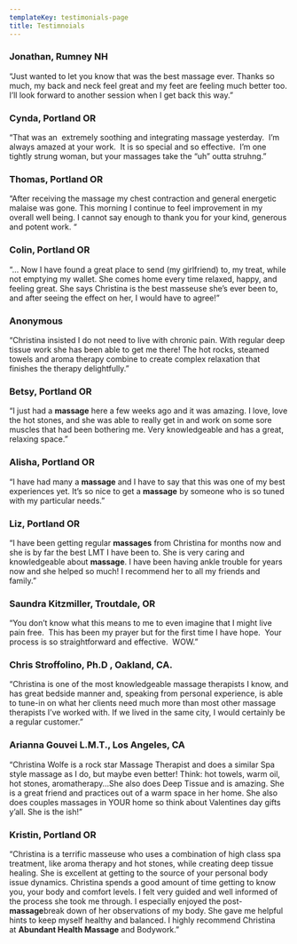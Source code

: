 ```yaml
---
templateKey: testimonials-page
title: Testimnoials
---
```

### Jonathan, Rumney NH

“Just wanted to let you know that was the best massage ever. Thanks so much, my back and neck feel great and my feet are feeling much better too. I’ll look forward to another session when I get back this way.”

### Cynda, Portland OR

“That was an  extremely soothing and integrating massage yesterday.  I’m always amazed at your work.  It is so special and so effective.  I’m one tightly strung woman, but your massages take the “uh” outta struhng.”

### Thomas, Portland OR

“After receiving the massage my chest contraction and general energetic malaise was gone. This morning I continue to feel improvement in my overall well being. I cannot say enough to thank you for your kind, generous and potent work. “

### Colin, Portland OR

“… Now I have found a great place to send (my girlfriend) to, my treat, while not emptying my wallet. She comes home every time relaxed, happy, and feeling great. She says Christina is the best masseuse she’s ever been to, and after seeing the effect on her, I would have to agree!”

### Anonymous

“Christina insisted I do not need to live with chronic pain. With regular deep tissue work she has been able to get me there! The hot rocks, steamed towels and aroma therapy combine to create complex relaxation that finishes the therapy delightfully.”

### Betsy, Portland OR

“I just had a **massage** here a few weeks ago and it was amazing. I love, love the hot stones, and she was able to really get in and work on some sore muscles that had been bothering me. Very knowledgeable and has a great, relaxing space.”

### Alisha, Portland OR

“I have had many a **massage** and I have to say that this was one of my best experiences yet. It’s so nice to get a **massage** by someone who is so tuned with my particular needs.”

### Liz, Portland OR

“I have been getting regular **massages** from Christina for months now and she is by far the best LMT I have been to. She is very caring and knowledgeable about **massage**. I have been having ankle trouble for years now and she helped so much! I recommend her to all my friends and family.”

### Saundra Kitzmiller, Troutdale, OR

“You don’t know what this means to me to even imagine that I might live pain free.  This has been my prayer but for the first time I have hope.  Your process is so straightforward and effective.  WOW.”

### Chris Stroffolino, Ph.D , Oakland, CA.

“Christina is one of the most knowledgeable massage therapists I know, and has great bedside manner and, speaking from personal experience, is able to tune-in on what her clients need much more than most other massage therapists I’ve worked with. If we lived in the same city, I would certainly be a regular customer.”

### Arianna Gouvei L.M.T., Los Angeles, CA

“Christina Wolfe is a rock star Massage Therapist and does a similar Spa style massage as I do, but maybe even better! Think: hot towels, warm oil, hot stones, aromatherapy…She also does Deep Tissue and is amazing. She is a great friend and practices out of a warm space in her home. She also does couples massages in YOUR home so think about Valentines day gifts y’all. She is the ish!”

### Kristin, Portland OR

“Christina is a terrific masseuse who uses a combination of high class spa treatment, like aroma therapy and hot stones, while creating deep tissue healing. She is excellent at getting to the source of your personal body issue dynamics. Christina spends a good amount of time getting to know you, your body and comfort levels. I felt very guided and well informed of the process she took me through. I especially enjoyed the post-**massage**break down of her observations of my body. She gave me helpful hints to keep myself healthy and balanced. I highly recommend Christina at **Abundant Health Massage** and Bodywork.”
